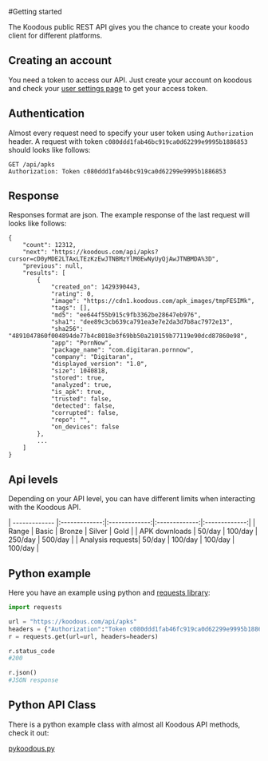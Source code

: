 #Getting started

The Koodous public REST API gives you the chance to create your koodo client for different platforms.

## Creating an account

You need a token to access our API. Just create your account on koodous and check 
your [user settings page](//koodous.com/settings/profile) to get your access token.

## Authentication

Almost every request need to specify your user token using `Authorization` header. A request with token `c080ddd1fab46bc919ca0d62299e9995b1886853` should looks like follows:

```
GET /api/apks
Authorization: Token c080ddd1fab46bc919ca0d62299e9995b1886853
```

## Response

Responses format are json. The example response of the last request will looks like follows:

```
{
    "count": 12312,
    "next": "https://koodous.com/api/apks?cursor=cD0yMDE2LTAxLTEzKzEwJTNBMzYlM0EwNyUyQjAwJTNBMDA%3D",
    "previous": null,
    "results": [
        {
            "created_on": 1429390443,
            "rating": 0,
            "image": "https://cdn1.koodous.com/apk_images/tmpFESIMk",
            "tags": [],
            "md5": "ee644f55b915c9fb3362be28647eb976",
            "sha1": "dee89c3cb639ca791ea3e7e2da3d7b8ac7972e13",
            "sha256": "4891047860f004894de77b4c8018e3f69bb50a210159b77119e90dcd87860e98",
            "app": "PornNow",
            "package_name": "com.digitaran.pornnow",
            "company": "Digitaran",
            "displayed_version": "1.0",
            "size": 1040818,
            "stored": true,
            "analyzed": true,
            "is_apk": true,
            "trusted": false,
            "detected": false,
            "corrupted": false,
            "repo": "",
            "on_devices": false
        },
        ...
    ]
}
```

## Api levels

Depending on your API level, you can have different limits when interacting with the Koodous API.

| ------------- |:-------------:|:-------------:|:-------------:|:-------------:|
| Range | Basic | Bronze | Silver | Gold |
| APK downloads | 50/day | 100/day | 250/day | 500/day |
| Analysis requests| 50/day | 100/day | 100/day | 100/day |


## Python example

Here you have an example using python and [requests library](http://docs.python-requests.org/en/latest/):

```python
import requests

url = "https://koodous.com/api/apks"
headers = {"Authorization":"Token c080ddd1fab46fc919ca0d62299e9995b1886853"}
r = requests.get(url=url, headers=headers)

r.status_code
#200

r.json()
#JSON response
```

## Python API Class

There is a python example class with almost all Koodous API methods, check it out:

[pykoodous.py](https://github.com/Koodous/Scripts/blob/master/pykoodous.py)
